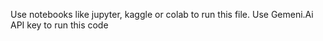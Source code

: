 Use notebooks like jupyter, kaggle or colab to run this file.
Use Gemeni.Ai API key to run this code
